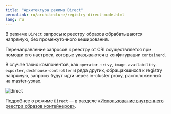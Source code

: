 ```yaml
---
title: "Архитектура режима Direct"
permalink: ru/architecture/registry-direct-mode.html
lang: ru
---
```


В режиме `Direct` запросы к реестру образов обрабатываются напрямую, без промежуточного кеширования.

Перенаправление запросов к реестру от CRI осуществляется при помощи его настроек, которые указываются в конфигурации `containerd`.

В случае таких компонентов, как `operator-trivy`, `image-availability-exporter`, `deckhouse-controller` и ряда других, обращающихся к registry напрямую, запросы будут идти через in-cluster proxy, расположенный на master-узлах.

<!--- Source: mermaid code from docs/internal/DIRECT.md --->
![direct](../images/registry-module/direct-ru.png)

Подробнее о режиме `Direct` — в разделе [«Использование внутреннего реестра образов контейнеров»](../admin/configuration/registry/internal.html).
